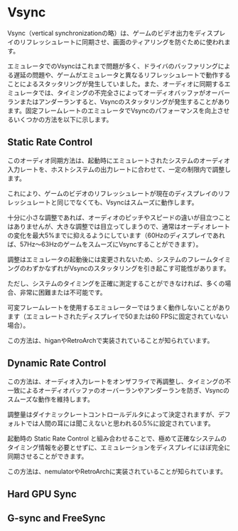# Vsync

Vsync（vertical synchronizationの略）は、ゲームのビデオ出力をディスプレイのリフレッシュレートに同期させ、画面のティアリングを防ぐために使われます。

エミュレータでのVsyncはこれまで問題が多く、ドライバのバッファリングによる遅延の問題や、ゲームがエミュレータと異なるリフレッシュレートで動作することによるスタッタリングが発生していました。また、オーディオに同期するエミュレータでは、タイミングの不完全さによってオーディオバッファがオーバーランまたはアンダーランすると、Vsyncのスタッタリングが発生することがあります。固定フレームレートのエミュレータでVsyncのパフォーマンスを向上させるいくつかの方法を以下に示します。

## Static Rate Control

このオーディオ同期方法は、起動時にエミュレートされたシステムのオーディオ入力レートを、ホストシステムの出力レートに合わせて、一定の制限内で調整します。

これにより、ゲームのビデオのリフレッシュレートが現在のディスプレイのリフレッシュレートと同じでなくても、Vsyncはスムーズに動作します。

十分に小さな調整であれば、オーディオのピッチやスピードの違いが目立つことはありませんが、大きな調整では目立ってしまうので、通常はオーディオレートの変化を最大5%までに抑えるようにしています（60Hzのディスプレイであれば、57Hz～63HzのゲームをスムーズにVsyncすることができます）。

調整はエミュレータの起動後には変更されないため、システムのフレームタイミングのわずかなずれがVsyncのスタッタリングを引き起こす可能性があります。

ただし、システムのタイミングを正確に測定することができなければ、多くの場合、非常に困難または不可能です。

可変フレームレートを使用するエミュレーターではうまく動作しないことがあります（エミュレートされたディスプレイで50または60 FPSに固定されていない場合）。

この方法は、higanやRetroArchで実装されていることが知られています。

## Dynamic Rate Control

この方法は、オーディオ入力レートをオンザフライで再調整し、タイミングの不一致によるオーディオバッファのオーバーランやアンダーランを防ぎ、Vsyncのスムーズな動作を維持します。

調整量はダイナミックレートコントロールデルタによって決定されますが、デフォルトでは人間の耳には聞こえないと思われる0.5%に設定されています。

起動時の Static Rate Control と組み合わせることで、極めて正確なシステムのタイミング情報を必要とせずに、エミュレーションをディスプレイにほぼ完全に同期させることができます。

この方法は、nemulatorやRetroArchに実装されていることが知られています。

## Hard GPU Sync

## G-sync and FreeSync

